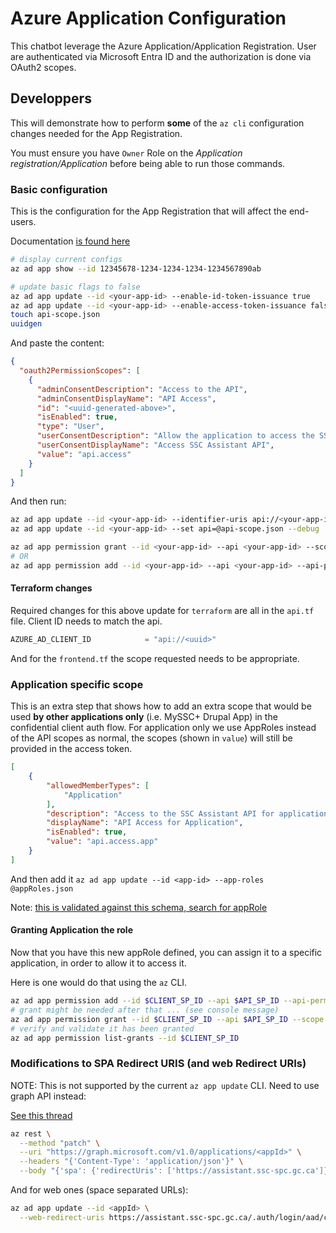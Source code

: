# Azure Application Configuration

This chatbot leverage the Azure Application/Application Registration. User are authenticated via Microsoft Entra ID
and the authorization is done via OAuth2 scopes.

## Developpers

This will demonstrate how to perform **some** of the `az cli` configuration changes needed for the App Registration.

You must ensure you have `Owner` Role on the *Application registration/Application* before being able to run those
commands.

### Basic configuration

This is the configuration for the App Registration that will affect the end-users.

Documentation [is found here](https://learn.microsoft.com/en-us/cli/azure/ad/app?view=azure-cli-latest)

```bash
# display current configs
az ad app show --id 12345678-1234-1234-1234-1234567890ab

# update basic flags to false
az ad app update --id <your-app-id> --enable-id-token-issuance true
az ad app update --id <your-app-id> --enable-access-token-issuance false
touch api-scope.json
uuidgen
```

And paste the content:

```json
{
  "oauth2PermissionScopes": [
    {
      "adminConsentDescription": "Access to the API",
      "adminConsentDisplayName": "API Access",
      "id": "<uuid-generated-above>",
      "isEnabled": true,
      "type": "User",
      "userConsentDescription": "Allow the application to access the SSC Assistant API on your behalf.",
      "userConsentDisplayName": "Access SSC Assistant API",
      "value": "api.access"
    }
  ]
}
```

And then run:

```bash
az ad app update --id <your-app-id> --identifier-uris api://<your-app-id>
az ad app update --id <your-app-id> --set api=@api-scope.json --debug

az ad app permission grant --id <your-app-id> --api <your-app-id> --scope api.access
# OR
az ad app permission add --id <your-app-id> --api <your-app-id> --api-permissions <unique-uuid>=Scope
```

#### Terraform changes

Required changes for this above update for `terraform` are all in the `api.tf` file. Client ID needs to match the api.

```terraform
AZURE_AD_CLIENT_ID            = "api://<uuid>"
```

And for the `frontend.tf` the scope requested needs to be appropriate.


### Application specific scope

This is an extra step that shows how to add an extra scope that would be used **by other applications only** (i.e. MySSC+ Drupal App) in the confidential client auth flow. For application only we use AppRoles instead of the API scopes as normal, the scopes (shown in `value`) will still be provided in the access token.


```json
[
    {
        "allowedMemberTypes": [
            "Application"
        ],
        "description": "Access to the SSC Assistant API for applications",
        "displayName": "API Access for Application",
        "isEnabled": true,
        "value": "api.access.app"
    }
]
```

And then add it `az ad app update --id <app-id> --app-roles @appRoles.json`

Note: [this is validated against this schema, search for appRole](https://graph.microsoft.com/v1.0/$metadata#applications)

#### Granting Application the role

Now that you have this new appRole defined, you can assign it to a specific application, in order to allow it to access it.

Here is one would do that using the `az` CLI.

```bash
az ad app permission add --id $CLIENT_SP_ID --api $API_SP_ID --api-permissions <your-app-role-id>=Role
# grant might be needed after that ... (see console message)
az ad app permission grant --id $CLIENT_SP_ID --api $API_SP_ID --scope api.access.app
# verify and validate it has been granted
az ad app permission list-grants --id $CLIENT_SP_ID
```

### Modifications to SPA Redirect URIS (and web Redirect URIs)

NOTE: This is not supported by the current `az app update` CLI. Need to use graph API instead:

[See this thread](https://github.com/Azure/azure-cli/issues/25766)

```bash
az rest \
  --method "patch" \
  --uri "https://graph.microsoft.com/v1.0/applications/<appId>" \
  --headers "{'Content-Type': 'application/json'}" \
  --body "{'spa': {'redirectUris': ['https://assistant.ssc-spc.gc.ca']}}"
  ```

And for web ones (space separated URLs):

```bash
az ad app update --id <appId> \
  --web-redirect-uris https://assistant.ssc-spc.gc.ca/.auth/login/aad/callback
```